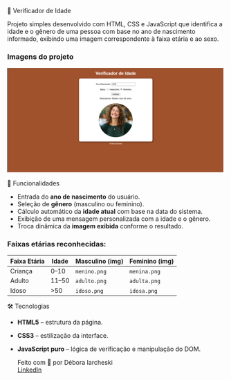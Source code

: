 👤 Verificador de Idade

Projeto simples desenvolvido com HTML, CSS e JavaScript que identifica a idade e o gênero de uma pessoa com base no ano de nascimento informado, exibindo uma imagem correspondente à faixa etária e ao sexo.

<h3> Imagens do projeto</h3>
<img src="assets/foto projeto.png" alt="verificador-de-idade" width="500">


🚀 Funcionalidades

- Entrada do **ano de nascimento** do usuário.
- Seleção de **gênero** (masculino ou feminino).
- Cálculo automático da **idade atual** com base na data do sistema.
- Exibição de uma mensagem personalizada com a idade e o gênero.
- Troca dinâmica da **imagem exibida** conforme o resultado.

### Faixas etárias reconhecidas:

| Faixa Etária | Idade | Masculino (img) | Feminino (img) |
|--------------|-------|------------------|-----------------|
| Criança      | 0–10  | `menino.png`     | `menina.png`    |
| Adulto       | 11–50 | `adulto.png`     | `adulta.png`    |
| Idoso        | >50   | `idoso.png`      | `idosa.png`     |

🛠 Tecnologias

- **HTML5** – estrutura da página.
- **CSS3** – estilização da interface.
- **JavaScript puro** – lógica de verificação e manipulação do DOM.

  Feito com 💙 por Débora Iarcheski<br>
[LinkedIn](https://www.linkedin.com/in/debora-iarcheski/)
